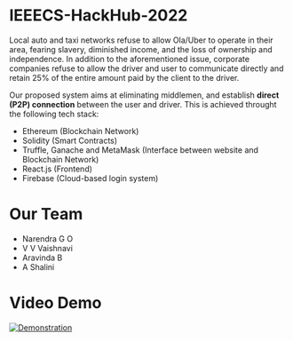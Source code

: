 # IEEECS-HackHub-2022

Local auto and taxi networks refuse to allow Ola/Uber to operate in their area, fearing slavery, diminished income, and the loss of ownership and independence. 
In addition to the aforementioned issue, corporate companies refuse to allow the driver and user to communicate directly and retain 25% of the entire amount paid by the client to the driver.

Our proposed system aims at eliminating middlemen, and establish **direct (P2P) connection** between the user and driver. This is achieved throught the following tech stack:

- Ethereum (Blockchain Network)
- Solidity (Smart Contracts)
- Truffle, Ganache and MetaMask (Interface between website and Blockchain Network)
- React.js (Frontend)
- Firebase (Cloud-based login system)

# Our Team
- Narendra G O
- V V Vaishnavi
- Aravinda B
- A Shalini


# Video Demo
[![Demonstration](https://img.youtube.com/vi/YUmOsTvQG-k/0.jpg)](https://youtu.be/YUmOsTvQG-k)

